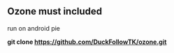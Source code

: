 ## Ozone must included

run on android pie

**git clone https://github.com/DuckFollowTK/ozone.git**
